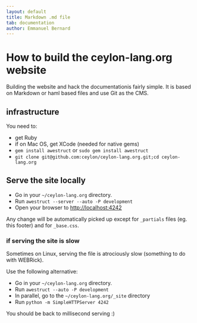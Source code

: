```yaml
---
layout: default
title: Markdown .md file
tab: documentation
author: Emmanuel Bernard
---
```

# How to build the ceylon-lang.org website

Building the website and hack the documentationis fairly simple. It is based
on Markdown or haml based files and use Git as the CMS.

## infrastructure

You need to:

* get Ruby
* if on Mac OS, get XCode (needed for native gems)
* `gem install awestruct` or `sudo gem install awestruct`
* `git clone git@github.com:ceylon/ceylon-lang.org.git;cd ceylon-lang.org`

## Serve the site locally

* Go in your `~/ceylon-lang.org` directory.  
* Run  `awestruct --server --auto -P development`
* Open your browser to <http://localhost:4242>

Any change will be automatically picked up except for `_partials` files 
(eg. this footer) and for `_base.css`.

### if serving the site is slow 

Sometimes on Linux, serving the file is atrociously slow 
(something to do with WEBRick).

Use the following alternative:

* Go in your `~/ceylon-lang.org` directory.  
* Run  `awestruct --auto -P development`
* In parallel, go to the `~/ceylon-lang.org/_site` directory
* Run `python -m SimpleHTTPServer 4242`

You should be back to millisecond serving :) 
